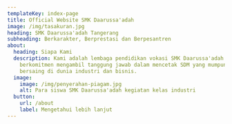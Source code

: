 ```yaml
---
templateKey: index-page
title: Official Website SMK Daarussa'adah
image: /img/tasakuran.jpg
heading: SMK Daarussa'adah Tangerang
subheading: Berkarakter, Berprestasi dan Berpesantren
about:
  heading: Siapa Kami
  description: Kami adalah lembaga pendidikan vokasi SMK Daarussa'adah yang
    berkomitmen mengambil tanggung jawab dalam mencetak SDM yang mumpuni dapat
    bersaing di dunia industri dan bisnis.
  image:
    image: /img/penyerahan-piagam.jpg
    alt: Para siswa SMK Daarussa'adah kegiatan kelas industri
  button:
    url: /about
    label: Mengetahui lebih lanjut
---
```

